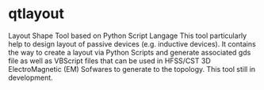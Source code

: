 # qtlayout
Layout Shape Tool based on Python Script Langage
This tool particularly help to design layout of passive devices (e.g. inductive devices).
It contains the way to create a layout via Python Scripts and generate associated gds file
as well as VBScript files that can be used in HFSS/CST 3D ElectroMagnetic (EM) Sofwares to generate to the topology.
This tool still in development.
